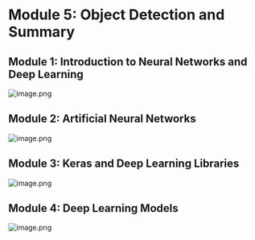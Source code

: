 

# Module 5: Object Detection and Summary
## Module 1: Introduction to Neural Networks and Deep Learning
![image.png](https://prod-files-secure.s3.us-west-2.amazonaws.com/03e82b26-cccb-4906-bb56-adabcbdc0655/a8d40bcb-c482-4026-8872-311e16b2dc63/image.png?X-Amz-Algorithm=AWS4-HMAC-SHA256&X-Amz-Content-Sha256=UNSIGNED-PAYLOAD&X-Amz-Credential=ASIAZI2LB466RT7X4B5W%2F20250207%2Fus-west-2%2Fs3%2Faws4_request&X-Amz-Date=20250207T051429Z&X-Amz-Expires=3600&X-Amz-Security-Token=IQoJb3JpZ2luX2VjEFUaCXVzLXdlc3QtMiJHMEUCIQDO5dcfg4jCd1pEGIKYNrSAyQXHitGZKvWfT4yVs%2F%2BkMwIgEIvty3RyO9%2Bh%2B7b2TOaro4HIAn4aKxbMQDtAo7AnAMcq%2FwMIbhAAGgw2Mzc0MjMxODM4MDUiDKyA6dCpIDyTlj7r6ircAxoAThYsRfWE68pdI%2BJk4Sn%2BEgbPPEb7EKw7T%2BShxs40kt10FHjPnpJUPOSJQbcNJEv9ykTJJCFpdPDzUMGcf%2F%2BkfwiJgh1XepEYySSJLOMC61DSTnjb%2B5lBEDBfJVxfxRrSMJJLuD4vUkstFRYChql1GLmovPT%2F%2BxQA7%2FOairdmc1ET0ipZ8hJzgd84kXIVSdwtAlhHTH05K6T%2F%2Fu88AC5NRZMvr7xbK11dNLUgUSt%2FXW0fU1rS6iFRjHiPkL%2Fgp3fVqcLVCP0G8V%2Fo%2BVpcst7A0IBG74WuOE8tzCX37dK%2BPerQs4kURQdYQ%2BKohPGIm3Ap4yDZgoNa0Tj%2B%2F%2FcoEcisNSbbQa2ScSnqxwBNSJGdJsNLHXqq924RDrClmhvKOuzk1oBsfF4DlqcCAPWmwCrUG9cOUciRTqK5cR5VN%2B7emB0KQakqcSufSuU8hdjhXY5jYSc0ZrmrFc12RAfyrs8gH3CS%2BmS5eoo%2FN2xiWOxBe5U2xCpy0fQ4ggbcSbwbqYtKvcPJDEdy0HIA%2Bw9LepWzqMst%2Fh7cTI7wM1mTVHokfQReWZOchYy9IjN9eU4YA3OiLQ23YURvO%2BoBi%2F1AQR0s2Sf%2FjnteLGfpvkAs91hqJ6IX048sIP7gcAz1MOqhlr0GOqUBZwgvq2bBT15cssnfcxW5ohO6DZGf8ke%2Fx%2BkENAb8f6QDm6MxB2Rd0pBN4%2FJKAxC3sZ2WjK06FilH06S3g8ENEv%2FNclRdaHSIauOs8Ty%2FGMnu4Ukg4SDBOiWE1L6y%2FSML%2BnJ2TN9Rqbp3lLVuh9am9p8wmtmyiz%2BlcIyhXZoK9rtg2FJas%2FF8paWI5ELHdW%2FattEJH6MADfW6gZW5V6smQn3x5XUC&X-Amz-Signature=6e5bc516be7e79279ae02410d1bfaec23fe578ebfc7ddf63d647e2b931c0dc8a&X-Amz-SignedHeaders=host&x-id=GetObject)
## Module 2: Artificial Neural Networks
![image.png](https://prod-files-secure.s3.us-west-2.amazonaws.com/03e82b26-cccb-4906-bb56-adabcbdc0655/5157ca89-62da-41d9-a98f-6432b71047a9/image.png?X-Amz-Algorithm=AWS4-HMAC-SHA256&X-Amz-Content-Sha256=UNSIGNED-PAYLOAD&X-Amz-Credential=ASIAZI2LB466RT7X4B5W%2F20250207%2Fus-west-2%2Fs3%2Faws4_request&X-Amz-Date=20250207T051429Z&X-Amz-Expires=3600&X-Amz-Security-Token=IQoJb3JpZ2luX2VjEFUaCXVzLXdlc3QtMiJHMEUCIQDO5dcfg4jCd1pEGIKYNrSAyQXHitGZKvWfT4yVs%2F%2BkMwIgEIvty3RyO9%2Bh%2B7b2TOaro4HIAn4aKxbMQDtAo7AnAMcq%2FwMIbhAAGgw2Mzc0MjMxODM4MDUiDKyA6dCpIDyTlj7r6ircAxoAThYsRfWE68pdI%2BJk4Sn%2BEgbPPEb7EKw7T%2BShxs40kt10FHjPnpJUPOSJQbcNJEv9ykTJJCFpdPDzUMGcf%2F%2BkfwiJgh1XepEYySSJLOMC61DSTnjb%2B5lBEDBfJVxfxRrSMJJLuD4vUkstFRYChql1GLmovPT%2F%2BxQA7%2FOairdmc1ET0ipZ8hJzgd84kXIVSdwtAlhHTH05K6T%2F%2Fu88AC5NRZMvr7xbK11dNLUgUSt%2FXW0fU1rS6iFRjHiPkL%2Fgp3fVqcLVCP0G8V%2Fo%2BVpcst7A0IBG74WuOE8tzCX37dK%2BPerQs4kURQdYQ%2BKohPGIm3Ap4yDZgoNa0Tj%2B%2F%2FcoEcisNSbbQa2ScSnqxwBNSJGdJsNLHXqq924RDrClmhvKOuzk1oBsfF4DlqcCAPWmwCrUG9cOUciRTqK5cR5VN%2B7emB0KQakqcSufSuU8hdjhXY5jYSc0ZrmrFc12RAfyrs8gH3CS%2BmS5eoo%2FN2xiWOxBe5U2xCpy0fQ4ggbcSbwbqYtKvcPJDEdy0HIA%2Bw9LepWzqMst%2Fh7cTI7wM1mTVHokfQReWZOchYy9IjN9eU4YA3OiLQ23YURvO%2BoBi%2F1AQR0s2Sf%2FjnteLGfpvkAs91hqJ6IX048sIP7gcAz1MOqhlr0GOqUBZwgvq2bBT15cssnfcxW5ohO6DZGf8ke%2Fx%2BkENAb8f6QDm6MxB2Rd0pBN4%2FJKAxC3sZ2WjK06FilH06S3g8ENEv%2FNclRdaHSIauOs8Ty%2FGMnu4Ukg4SDBOiWE1L6y%2FSML%2BnJ2TN9Rqbp3lLVuh9am9p8wmtmyiz%2BlcIyhXZoK9rtg2FJas%2FF8paWI5ELHdW%2FattEJH6MADfW6gZW5V6smQn3x5XUC&X-Amz-Signature=2c7adfb6f206082c24f92e7a121a8f42852c802f74e632e4f3f7aa59b97bf1d7&X-Amz-SignedHeaders=host&x-id=GetObject)
## Module 3: Keras and Deep Learning Libraries
![image.png](https://prod-files-secure.s3.us-west-2.amazonaws.com/03e82b26-cccb-4906-bb56-adabcbdc0655/5089ce50-05f1-470d-ad42-42503bf1df5f/image.png?X-Amz-Algorithm=AWS4-HMAC-SHA256&X-Amz-Content-Sha256=UNSIGNED-PAYLOAD&X-Amz-Credential=ASIAZI2LB466RT7X4B5W%2F20250207%2Fus-west-2%2Fs3%2Faws4_request&X-Amz-Date=20250207T051429Z&X-Amz-Expires=3600&X-Amz-Security-Token=IQoJb3JpZ2luX2VjEFUaCXVzLXdlc3QtMiJHMEUCIQDO5dcfg4jCd1pEGIKYNrSAyQXHitGZKvWfT4yVs%2F%2BkMwIgEIvty3RyO9%2Bh%2B7b2TOaro4HIAn4aKxbMQDtAo7AnAMcq%2FwMIbhAAGgw2Mzc0MjMxODM4MDUiDKyA6dCpIDyTlj7r6ircAxoAThYsRfWE68pdI%2BJk4Sn%2BEgbPPEb7EKw7T%2BShxs40kt10FHjPnpJUPOSJQbcNJEv9ykTJJCFpdPDzUMGcf%2F%2BkfwiJgh1XepEYySSJLOMC61DSTnjb%2B5lBEDBfJVxfxRrSMJJLuD4vUkstFRYChql1GLmovPT%2F%2BxQA7%2FOairdmc1ET0ipZ8hJzgd84kXIVSdwtAlhHTH05K6T%2F%2Fu88AC5NRZMvr7xbK11dNLUgUSt%2FXW0fU1rS6iFRjHiPkL%2Fgp3fVqcLVCP0G8V%2Fo%2BVpcst7A0IBG74WuOE8tzCX37dK%2BPerQs4kURQdYQ%2BKohPGIm3Ap4yDZgoNa0Tj%2B%2F%2FcoEcisNSbbQa2ScSnqxwBNSJGdJsNLHXqq924RDrClmhvKOuzk1oBsfF4DlqcCAPWmwCrUG9cOUciRTqK5cR5VN%2B7emB0KQakqcSufSuU8hdjhXY5jYSc0ZrmrFc12RAfyrs8gH3CS%2BmS5eoo%2FN2xiWOxBe5U2xCpy0fQ4ggbcSbwbqYtKvcPJDEdy0HIA%2Bw9LepWzqMst%2Fh7cTI7wM1mTVHokfQReWZOchYy9IjN9eU4YA3OiLQ23YURvO%2BoBi%2F1AQR0s2Sf%2FjnteLGfpvkAs91hqJ6IX048sIP7gcAz1MOqhlr0GOqUBZwgvq2bBT15cssnfcxW5ohO6DZGf8ke%2Fx%2BkENAb8f6QDm6MxB2Rd0pBN4%2FJKAxC3sZ2WjK06FilH06S3g8ENEv%2FNclRdaHSIauOs8Ty%2FGMnu4Ukg4SDBOiWE1L6y%2FSML%2BnJ2TN9Rqbp3lLVuh9am9p8wmtmyiz%2BlcIyhXZoK9rtg2FJas%2FF8paWI5ELHdW%2FattEJH6MADfW6gZW5V6smQn3x5XUC&X-Amz-Signature=166c8c037ed9ccfa4763f55605452541980b19d61c78082ba4e4660fa1a4f890&X-Amz-SignedHeaders=host&x-id=GetObject)
## Module 4: Deep Learning Models
![image.png](https://prod-files-secure.s3.us-west-2.amazonaws.com/03e82b26-cccb-4906-bb56-adabcbdc0655/4e22fcb0-cfbc-4d28-b961-b9b8fde071f0/image.png?X-Amz-Algorithm=AWS4-HMAC-SHA256&X-Amz-Content-Sha256=UNSIGNED-PAYLOAD&X-Amz-Credential=ASIAZI2LB466RT7X4B5W%2F20250207%2Fus-west-2%2Fs3%2Faws4_request&X-Amz-Date=20250207T051429Z&X-Amz-Expires=3600&X-Amz-Security-Token=IQoJb3JpZ2luX2VjEFUaCXVzLXdlc3QtMiJHMEUCIQDO5dcfg4jCd1pEGIKYNrSAyQXHitGZKvWfT4yVs%2F%2BkMwIgEIvty3RyO9%2Bh%2B7b2TOaro4HIAn4aKxbMQDtAo7AnAMcq%2FwMIbhAAGgw2Mzc0MjMxODM4MDUiDKyA6dCpIDyTlj7r6ircAxoAThYsRfWE68pdI%2BJk4Sn%2BEgbPPEb7EKw7T%2BShxs40kt10FHjPnpJUPOSJQbcNJEv9ykTJJCFpdPDzUMGcf%2F%2BkfwiJgh1XepEYySSJLOMC61DSTnjb%2B5lBEDBfJVxfxRrSMJJLuD4vUkstFRYChql1GLmovPT%2F%2BxQA7%2FOairdmc1ET0ipZ8hJzgd84kXIVSdwtAlhHTH05K6T%2F%2Fu88AC5NRZMvr7xbK11dNLUgUSt%2FXW0fU1rS6iFRjHiPkL%2Fgp3fVqcLVCP0G8V%2Fo%2BVpcst7A0IBG74WuOE8tzCX37dK%2BPerQs4kURQdYQ%2BKohPGIm3Ap4yDZgoNa0Tj%2B%2F%2FcoEcisNSbbQa2ScSnqxwBNSJGdJsNLHXqq924RDrClmhvKOuzk1oBsfF4DlqcCAPWmwCrUG9cOUciRTqK5cR5VN%2B7emB0KQakqcSufSuU8hdjhXY5jYSc0ZrmrFc12RAfyrs8gH3CS%2BmS5eoo%2FN2xiWOxBe5U2xCpy0fQ4ggbcSbwbqYtKvcPJDEdy0HIA%2Bw9LepWzqMst%2Fh7cTI7wM1mTVHokfQReWZOchYy9IjN9eU4YA3OiLQ23YURvO%2BoBi%2F1AQR0s2Sf%2FjnteLGfpvkAs91hqJ6IX048sIP7gcAz1MOqhlr0GOqUBZwgvq2bBT15cssnfcxW5ohO6DZGf8ke%2Fx%2BkENAb8f6QDm6MxB2Rd0pBN4%2FJKAxC3sZ2WjK06FilH06S3g8ENEv%2FNclRdaHSIauOs8Ty%2FGMnu4Ukg4SDBOiWE1L6y%2FSML%2BnJ2TN9Rqbp3lLVuh9am9p8wmtmyiz%2BlcIyhXZoK9rtg2FJas%2FF8paWI5ELHdW%2FattEJH6MADfW6gZW5V6smQn3x5XUC&X-Amz-Signature=166859f4fa84d0b85323843499e6235e6931f210ed0a15eb53d94364bb28cfa2&X-Amz-SignedHeaders=host&x-id=GetObject)